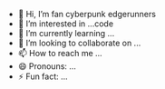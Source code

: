 - 👋 Hi, I’m fan cyberpunk edgerunners
- 👀 I’m interested in ...code
- 🌱 I’m currently learning ...
- 💞️ I’m looking to collaborate on ...
- 📫 How to reach me ...
- 😄 Pronouns: ...
- ⚡ Fun fact: ...

<!---
Thanhcyberpunk/Thanhcyberpunk is a ✨ special ✨ repository because its `README.md` (this file) appears on your GitHub profile.
You can click the Preview link to take a look at your changes.
--->
